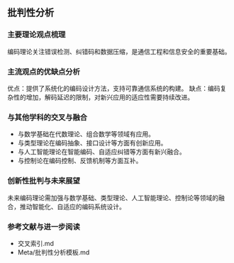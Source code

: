 ## 批判性分析

### 主要理论观点梳理
编码理论关注错误检测、纠错码和数据压缩，是通信工程和信息安全的重要基础。

### 主流观点的优缺点分析
优点：提供了系统化的编码设计方法，支持可靠通信系统的构建。
缺点：编码复杂性的增加，解码延迟的限制，对新兴应用的适应性需要持续改进。

### 与其他学科的交叉与融合
- 与数学基础在代数理论、组合数学等领域有应用。
- 与类型理论在编码抽象、接口设计等方面有创新应用。
- 与人工智能理论在智能编码、自适应纠错等方面有新兴融合。
- 与控制论在编码控制、反馈机制等方面互补。

### 创新性批判与未来展望
未来编码理论需加强与数学基础、类型理论、人工智能理论、控制论等领域的融合，推动智能化、自适应的编码系统设计。

### 参考文献与进一步阅读
- 交叉索引.md
- Meta/批判性分析模板.md 
